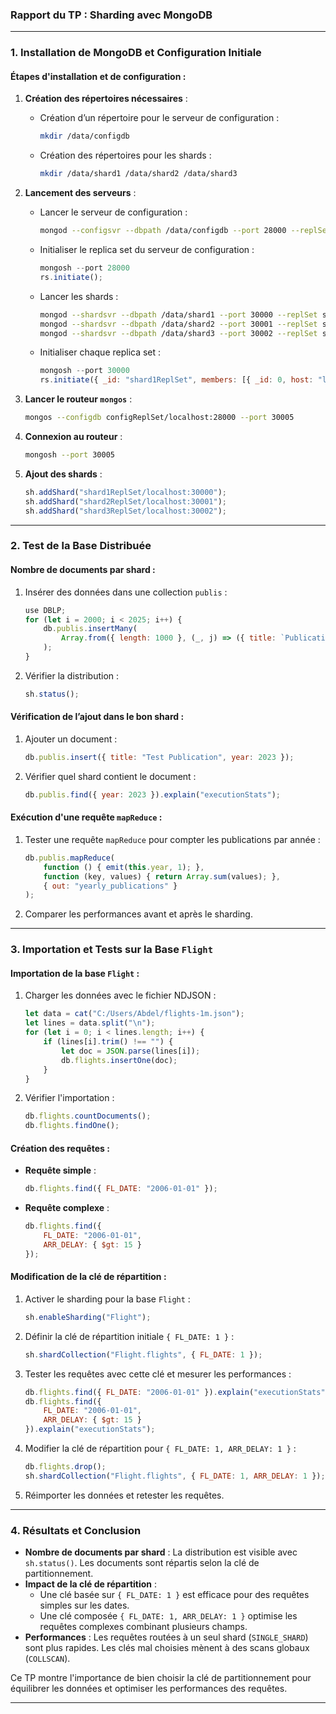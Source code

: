 ### Rapport du TP : **Sharding avec MongoDB**

---

### **1. Installation de MongoDB et Configuration Initiale**

#### **Étapes d'installation et de configuration :**
1. **Création des répertoires nécessaires** :
   - Création d’un répertoire pour le serveur de configuration :
     ```bash
     mkdir /data/configdb
     ```
   - Création des répertoires pour les shards :
     ```bash
     mkdir /data/shard1 /data/shard2 /data/shard3
     ```

2. **Lancement des serveurs** :
   - Lancer le serveur de configuration :
     ```bash
     mongod --configsvr --dbpath /data/configdb --port 28000 --replSet configReplSet
     ```
   - Initialiser le replica set du serveur de configuration :
     ```javascript
     mongosh --port 28000
     rs.initiate();
     ```

   - Lancer les shards :
     ```bash
     mongod --shardsvr --dbpath /data/shard1 --port 30000 --replSet shard1ReplSet
     mongod --shardsvr --dbpath /data/shard2 --port 30001 --replSet shard2ReplSet
     mongod --shardsvr --dbpath /data/shard3 --port 30002 --replSet shard3ReplSet
     ```
   - Initialiser chaque replica set :
     ```javascript
     mongosh --port 30000
     rs.initiate({ _id: "shard1ReplSet", members: [{ _id: 0, host: "localhost:30000" }] });
     ```

3. **Lancer le routeur `mongos`** :
   ```bash
   mongos --configdb configReplSet/localhost:28000 --port 30005
   ```

4. **Connexion au routeur** :
   ```bash
   mongosh --port 30005
   ```

5. **Ajout des shards** :
   ```javascript
   sh.addShard("shard1ReplSet/localhost:30000");
   sh.addShard("shard2ReplSet/localhost:30001");
   sh.addShard("shard3ReplSet/localhost:30002");
   ```

---

### **2. Test de la Base Distribuée**

#### **Nombre de documents par shard** :
1. Insérer des données dans une collection `publis` :
   ```javascript
   use DBLP;
   for (let i = 2000; i < 2025; i++) {
       db.publis.insertMany(
           Array.from({ length: 1000 }, (_, j) => ({ title: `Publication ${j}`, year: i }))
       );
   }
   ```

2. Vérifier la distribution :
   ```javascript
   sh.status();
   ```

#### **Vérification de l’ajout dans le bon shard** :
1. Ajouter un document :
   ```javascript
   db.publis.insert({ title: "Test Publication", year: 2023 });
   ```

2. Vérifier quel shard contient le document :
   ```javascript
   db.publis.find({ year: 2023 }).explain("executionStats");
   ```

#### **Exécution d'une requête `mapReduce`** :
1. Tester une requête `mapReduce` pour compter les publications par année :
   ```javascript
   db.publis.mapReduce(
       function () { emit(this.year, 1); },
       function (key, values) { return Array.sum(values); },
       { out: "yearly_publications" }
   );
   ```

2. Comparer les performances avant et après le sharding.

---

### **3. Importation et Tests sur la Base `Flight`**

#### **Importation de la base `Flight`** :
1. Charger les données avec le fichier NDJSON :
   ```javascript
   let data = cat("C:/Users/Abdel/flights-1m.json");
   let lines = data.split("\n");
   for (let i = 0; i < lines.length; i++) {
       if (lines[i].trim() !== "") {
           let doc = JSON.parse(lines[i]);
           db.flights.insertOne(doc);
       }
   }
   ```

2. Vérifier l'importation :
   ```javascript
   db.flights.countDocuments();
   db.flights.findOne();
   ```

#### **Création des requêtes** :
- **Requête simple** :
   ```javascript
   db.flights.find({ FL_DATE: "2006-01-01" });
   ```
- **Requête complexe** :
   ```javascript
   db.flights.find({ 
       FL_DATE: "2006-01-01", 
       ARR_DELAY: { $gt: 15 } 
   });
   ```

#### **Modification de la clé de répartition** :
1. Activer le sharding pour la base `Flight` :
   ```javascript
   sh.enableSharding("Flight");
   ```

2. Définir la clé de répartition initiale `{ FL_DATE: 1 }` :
   ```javascript
   sh.shardCollection("Flight.flights", { FL_DATE: 1 });
   ```

3. Tester les requêtes avec cette clé et mesurer les performances :
   ```javascript
   db.flights.find({ FL_DATE: "2006-01-01" }).explain("executionStats");
   db.flights.find({ 
       FL_DATE: "2006-01-01", 
       ARR_DELAY: { $gt: 15 } 
   }).explain("executionStats");
   ```

4. Modifier la clé de répartition pour `{ FL_DATE: 1, ARR_DELAY: 1 }` :
   ```javascript
   db.flights.drop();
   sh.shardCollection("Flight.flights", { FL_DATE: 1, ARR_DELAY: 1 });
   ```

5. Réimporter les données et retester les requêtes.

---

### **4. Résultats et Conclusion**

- **Nombre de documents par shard** : La distribution est visible avec `sh.status()`. Les documents sont répartis selon la clé de partitionnement.
- **Impact de la clé de répartition** :
   - Une clé basée sur `{ FL_DATE: 1 }` est efficace pour des requêtes simples sur les dates.
   - Une clé composée `{ FL_DATE: 1, ARR_DELAY: 1 }` optimise les requêtes complexes combinant plusieurs champs.
- **Performances** : Les requêtes routées à un seul shard (`SINGLE_SHARD`) sont plus rapides. Les clés mal choisies mènent à des scans globaux (`COLLSCAN`).

Ce TP montre l'importance de bien choisir la clé de partitionnement pour équilibrer les données et optimiser les performances des requêtes.

--- 
